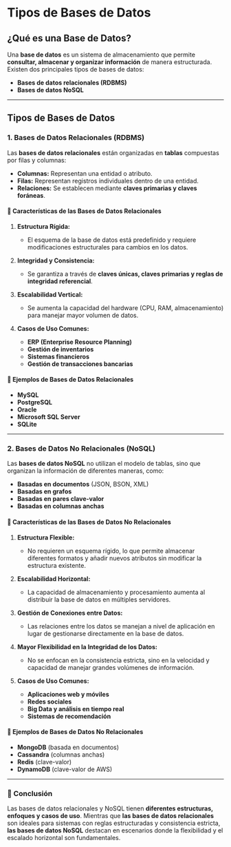# Tipos de Bases de Datos

## ¿Qué es una Base de Datos?

Una **base de datos** es un sistema de almacenamiento que permite **consultar, almacenar y organizar información** de manera estructurada. Existen dos principales tipos de bases de datos:

- **Bases de datos relacionales (RDBMS)**
- **Bases de datos NoSQL**

---

## Tipos de Bases de Datos

### 1. Bases de Datos Relacionales (RDBMS)

Las **bases de datos relacionales** están organizadas en **tablas** compuestas por filas y columnas:

- **Columnas:** Representan una entidad o atributo.
- **Filas:** Representan registros individuales dentro de una entidad.
- **Relaciones:** Se establecen mediante **claves primarias y claves foráneas**.

#### 🔹 Características de las Bases de Datos Relacionales

1. **Estructura Rígida:**
   - El esquema de la base de datos está predefinido y requiere modificaciones estructurales para cambios en los datos.

2. **Integridad y Consistencia:**
   - Se garantiza a través de **claves únicas, claves primarias y reglas de integridad referencial**.

3. **Escalabilidad Vertical:**
   - Se aumenta la capacidad del hardware (CPU, RAM, almacenamiento) para manejar mayor volumen de datos.

4. **Casos de Uso Comunes:**
   - **ERP (Enterprise Resource Planning)**
   - **Gestión de inventarios**
   - **Sistemas financieros**
   - **Gestión de transacciones bancarias**

#### 🔹 Ejemplos de Bases de Datos Relacionales

- **MySQL**
- **PostgreSQL**
- **Oracle**
- **Microsoft SQL Server**
- **SQLite**

---

### 2. Bases de Datos No Relacionales (NoSQL)

Las **bases de datos NoSQL** no utilizan el modelo de tablas, sino que organizan la información de diferentes maneras, como:

- **Basadas en documentos** (JSON, BSON, XML)
- **Basadas en grafos**
- **Basadas en pares clave-valor**
- **Basadas en columnas anchas**

#### 🔹 Características de las Bases de Datos No Relacionales

1. **Estructura Flexible:**
   - No requieren un esquema rígido, lo que permite almacenar diferentes formatos y añadir nuevos atributos sin modificar la estructura existente.

2. **Escalabilidad Horizontal:**
   - La capacidad de almacenamiento y procesamiento aumenta al distribuir la base de datos en múltiples servidores.

3. **Gestión de Conexiones entre Datos:**
   - Las relaciones entre los datos se manejan a nivel de aplicación en lugar de gestionarse directamente en la base de datos.

4. **Mayor Flexibilidad en la Integridad de los Datos:**
   - No se enfocan en la consistencia estricta, sino en la velocidad y capacidad de manejar grandes volúmenes de información.

5. **Casos de Uso Comunes:**
   - **Aplicaciones web y móviles**
   - **Redes sociales**
   - **Big Data y análisis en tiempo real**
   - **Sistemas de recomendación**

#### 🔹 Ejemplos de Bases de Datos No Relacionales

- **MongoDB** (basada en documentos)
- **Cassandra** (columnas anchas)
- **Redis** (clave-valor)
- **DynamoDB** (clave-valor de AWS)

---

### 📌 Conclusión

Las bases de datos relacionales y NoSQL tienen **diferentes estructuras, enfoques y casos de uso**. Mientras que **las bases de datos relacionales** son ideales para sistemas con reglas estructuradas y consistencia estricta, **las bases de datos NoSQL** destacan en escenarios donde la flexibilidad y el escalado horizontal son fundamentales.
